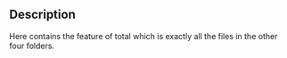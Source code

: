 ## Description
Here contains the feature of total which is exactly all the files in the other four folders.
